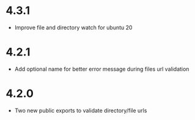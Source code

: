 # 4.3.1

- Improve file and directory watch for ubuntu 20

# 4.2.1

- Add optional name for better error message during files url validation

# 4.2.0

- Two new public exports to validate directory/file urls
